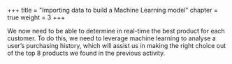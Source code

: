 +++
title = "Importing data to build a Machine Learning model"
chapter = true
weight = 3
+++

We now need to be able to determine in real-time the best product for each customer. To do this, we need to leverage machine learning to analyse a user’s purchasing history, which will assist us in making the right choice out of the top 8 products we found in the previous activity. 